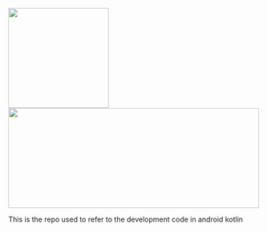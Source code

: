 <img src="https://media.giphy.com/media/v1.Y2lkPTc5MGI3NjExd3plMWgydHNlam5wdzhia3lsNTVmNnk3aDh5dGNucnB1NnY4d3JxNCZlcD12MV9pbnRlcm5hbF9naWZfYnlfaWQmY3Q9Zw/llarwdtFqG63IlqUR1/giphy.gif" width="200" height="200" /> <img src="https://media.giphy.com/media/v1.Y2lkPTc5MGI3NjExaXVlZGUxajF1amYxN3p3Y2FyYTE1Z2puZXE5ajdpbm1taWY5aXZkaiZlcD12MV9pbnRlcm5hbF9naWZfYnlfaWQmY3Q9Zw/eiwO2OEkCV7cwvIQKq/giphy.gif" width="500" height="200" />

This is the repo used to refer to the development code in android kotlin
